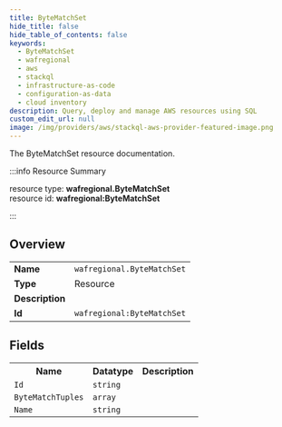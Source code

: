 ```yaml
---
title: ByteMatchSet
hide_title: false
hide_table_of_contents: false
keywords:
  - ByteMatchSet
  - wafregional
  - aws
  - stackql
  - infrastructure-as-code
  - configuration-as-data
  - cloud inventory
description: Query, deploy and manage AWS resources using SQL
custom_edit_url: null
image: /img/providers/aws/stackql-aws-provider-featured-image.png
---
```

The ByteMatchSet resource documentation.

:::info Resource Summary

<div class="row">
<div class="providerDocColumn">
<span>resource type:&nbsp;<b>wafregional.ByteMatchSet</b></span><br />
<span>resource id:&nbsp;<b>wafregional:ByteMatchSet</b></span><br />
</div>
</div>

:::

## Overview
<table><tbody>
<tr><td><b>Name</b></td><td><code>wafregional.ByteMatchSet</code></td></tr>
<tr><td><b>Type</b></td><td>Resource</td></tr>
<tr><td><b>Description</b></td><td></td></tr>
<tr><td><b>Id</b></td><td><code>wafregional:ByteMatchSet</code></td></tr>
</tbody></table>

## Fields
<table><tbody>
<tr><th>Name</th><th>Datatype</th><th>Description</th></tr>
<tr><td><code>Id</code></td><td><code>string</code></td><td></td></tr><tr><td><code>ByteMatchTuples</code></td><td><code>array</code></td><td></td></tr><tr><td><code>Name</code></td><td><code>string</code></td><td></td></tr>
</tbody></table>